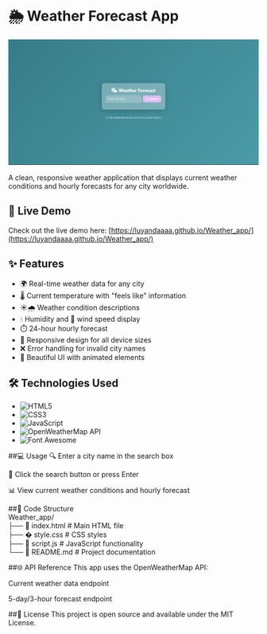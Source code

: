 # 🌦️ Weather Forecast App

![Weather App Screenshot](weatherApp.png)  

A clean, responsive weather application that displays current weather conditions and hourly forecasts for any city worldwide.

## 🔗 Live Demo
Check out the live demo here: [https://luyandaaaa.github.io/Weather_app/](https://luyandaaaa.github.io/Weather_app/)

## ✨ Features
- 🌍 Real-time weather data for any city
- 🌡️ Current temperature with "feels like" information
- ☀️🌧️ Weather condition descriptions
- 💧 Humidity and 💨 wind speed display
- ⏱️ 24-hour hourly forecast
- 📱 Responsive design for all device sizes
- ❌ Error handling for invalid city names
- 🎨 Beautiful UI with animated elements

## 🛠️ Technologies Used
- ![HTML5](https://img.shields.io/badge/-HTML5-E34F26?logo=html5&logoColor=white)
- ![CSS3](https://img.shields.io/badge/-CSS3-1572B6?logo=css3&logoColor=white)
- ![JavaScript](https://img.shields.io/badge/-JavaScript-F7DF1E?logo=javascript&logoColor=black)
- ![OpenWeatherMap API](https://img.shields.io/badge/-OpenWeatherMap-1E90FF)
- ![Font Awesome](https://img.shields.io/badge/-Font%20Awesome-528DD7?logo=fontawesome&logoColor=white)

##💻 Usage
🔍 Enter a city name in the search box

🔎 Click the search button or press Enter

📊 View current weather conditions and hourly forecast

##📂 Code Structure <br />
Weather_app/ <br />
├── 📄 index.html        # Main HTML file  <br />
├── � style.css         # CSS styles <br />
├── 📜 script.js         # JavaScript functionality <br />
└── 📝 README.md         # Project documentation <br />

##🌐 API Reference
This app uses the OpenWeatherMap API:

Current weather data endpoint

5-day/3-hour forecast endpoint

##📜 License
This project is open source and available under the MIT License.
